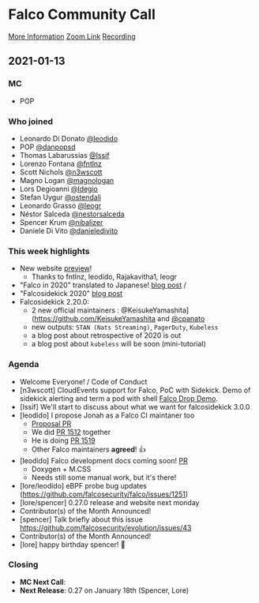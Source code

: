 # Falco Community Call

[More Information](https://github.com/falcosecurity/community)
[Zoom Link](https://zoom.us/my/cncffalcoproject)
[Recording](https://)

## 2021-01-13

### MC

- POP

### Who joined

- Leonardo Di Donato [@leodido](https://github.com/leodido)
- POP [@danpopsd](https://github.com/danpopsd)
- Thomas Labarussias [@Issif](https://github.com/Issif)
- Lorenzo Fontana [@fntlnz](https://github.com/fntlnz)
- Scott Nichols [@n3wscott](https://github.com/n3wscott)
- Magno Logan [@magnologan](https://github.com/magnologan)
- Lors Degioanni [@ldegio](https://github.com/ldegio)
- Stefan Uygur [@ostendali](https://github.com/ostendali)
- Leonardo Grasso [@leogr](https://github.com/leogr)
- Néstor Salceda [@nestorsalceda](https://github.com/nestorsalceda)
- Spencer Krum [@nibalizer](https://github.com/nibalizer)
- Daniele Di Vito [@danieledivito](https://github.com/danieledivito)

### This week highlights

- New website [preview](https://deploy-preview-324--falcosecurity.netlify.app/)!
    - Thanks to fntlnz, leodido, Rajakavitha1, leogr
- "Falco in 2020" translated to Japanese! [blog post](https://falco.org/jp/blog/falco-2020)  / 
- "Falcosidekick 2020" [blog post](https://falco.org/blog/falcosidekick-2020)
- Falcosidekick 2.20.0:
    - 2 new official maintainers : @KeisukeYamashita](https://github.com/KeisukeYamashita and [@cpanato](https://github.com/cpanato)
    - new outputs: `STAN (Nats Streaming)`, `PagerDuty`, `Kubeless`
    - a blog post about retrospective of 2020 is out 
    - a blog post about `kubeless` will be soon (mini-tutorial)

### Agenda
- Welcome Everyone! / Code of Conduct 
- [n3wscott] CloudEvents support for Falco, PoC with Sidekick. Demo of sidekick alerting and term a pod with shell [Falco Drop Demo](https://github.com/n3wscott/falco-drop).
- [Issif] We'll start to discuss about what we want for falcosidekick 3.0.0
- [leodido] I propose Jonah as a Falco CI maintaner too
    - [Proposal PR](https://github.com/falcosecurity/falco/pull/1518)
    - We did [PR 1512](https://github.com/falcosecurity/falco/pull/1512) together
    - He is doing [PR 1519](https://github.com/falcosecurity/falco/pull/1519)
    - Other Falco maintainers **agreed**! :+1: 
- [leodido] Falco development docs coming soon! [PR](https://github.com/falcosecurity/falco/pull/1513)
    - Doxygen + M.CSS
    - Needs still some manual work, but it's there!
- [lore/leodido] eBPF probe bug updates (https://github.com/falcosecurity/falco/issues/1251)
- [lore/spencer] 0.27.0 release and website next monday
- Contributor(s) of the Month Announced!
- [spencer] Talk briefly about this issue https://github.com/falcosecurity/evolution/issues/43
- Contributor(s) of the Month Announced!
- [lore] happy birthday spencer! :cake: 

### Closing

- **MC Next Call**: 
- **Next Release**: 0.27 on January 18th (Spencer, Lore)
